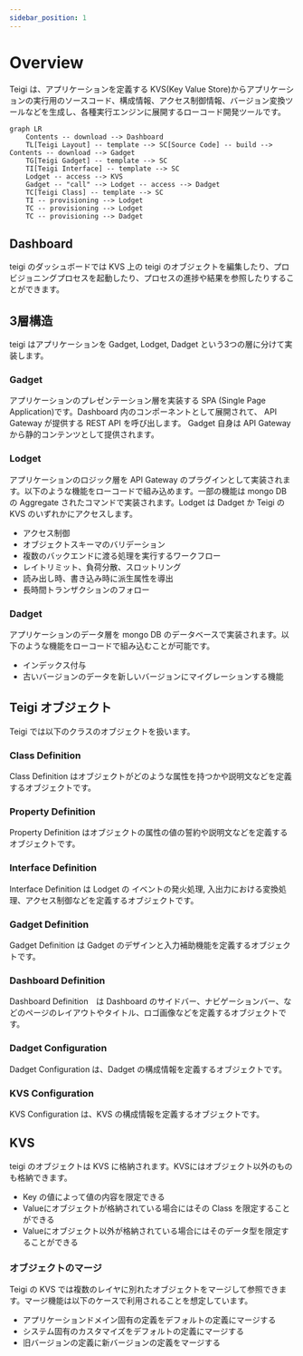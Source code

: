 ```yaml
---
sidebar_position: 1
---
```


# Overview

Teigi は、アプリケーションを定義する KVS(Key Value Store)からアプリケーションの実行用のソースコード、構成情報、アクセス制御情報、バージョン変換ツールなどを生成し、各種実行エンジンに展開するローコード開発ツールです。

```mermaid
graph LR
    Contents -- download --> Dashboard
    TL[Teigi Layout] -- template --> SC[Source Code] -- build --> Contents -- download --> Gadget
    TG[Teigi Gadget] -- template --> SC
    TI[Teigi Interface] -- template --> SC
    Lodget -- access --> KVS
    Gadget -- "call" --> Lodget -- access --> Dadget
    TC[Teigi Class] -- template --> SC
    TI -- provisioning --> Lodget
    TC -- provisioning --> Lodget
    TC -- provisioning --> Dadget
```

## Dashboard

 teigi のダッシュボードでは KVS 上の teigi のオブジェクトを編集したり、プロビジョニングプロセスを起動したり、プロセスの進捗や結果を参照したりすることができます。

## 3層構造

teigi はアプリケーションを Gadget, Lodget, Dadget という3つの層に分けて実装します。

### Gadget

アプリケーションのプレゼンテーション層を実装する SPA (Single Page Application)です。Dashboard 内のコンポーネントとして展開されて、 API Gateway が提供する REST API を呼び出します。  Gadget 自身は API Gateway から静的コンテンツとして提供されます。

### Lodget

アプリケーションのロジック層を API Gateway のプラグインとして実装されます。以下のような機能をローコードで組み込めます。一部の機能は mongo DB の Aggregate されたコマンドで実装されます。Lodget は Dadget か Teigi の KVS のいずれかにアクセスします。

- アクセス制御
- オブジェクトスキーマのバリデーション
- 複数のバックエンドに渡る処理を実行するワークフロー
- レイトリミット、負荷分散、スロットリング
- 読み出し時、書き込み時に派生属性を導出
- 長時間トランザクションのフォロー

### Dadget

アプリケーションのデータ層を mongo DB のデータベースで実装されます。以下のような機能をローコードで組み込むことが可能です。

- インデックス付与
- 古いバージョンのデータを新しいバージョンにマイグレーションする機能

## Teigi オブジェクト

Teigi では以下のクラスのオブジェクトを扱います。

### Class Definition

Class Definition はオブジェクトがどのような属性を持つかや説明文などを定義するオブジェクトです。

### Property Definition

Property Definition はオブジェクトの属性の値の誓約や説明文などを定義するオブジェクトです。

### Interface Definition

Interface Definition は Lodget の イベントの発火処理, 入出力における変換処理、アクセス制御などを定義するオブジェクトです。

### Gadget Definition

Gadget Definition は Gadget のデザインと入力補助機能を定義するオブジェクトです。

### Dashboard Definition

Dashboard Definition　は Dashboard のサイドバー、ナビゲーションバー、などのページのレイアウトやタイトル、ロゴ画像などを定義するオブジェクトです。

### Dadget Configuration

Dadget Configuration は、Dadget の構成情報を定義するオブジェクトです。

### KVS Configuration

KVS Configuration は、KVS の構成情報を定義するオブジェクトです。

## KVS

teigi のオブジェクトは KVS に格納されます。KVSにはオブジェクト以外のものも格納できます。

- Key の値によって値の内容を限定できる
- Valueにオブジェクトが格納されている場合にはその Class を限定することができる
- Valueにオブジェクト以外が格納されている場合にはそのデータ型を限定することができる

### オブジェクトのマージ

Teigi の KVS では複数のレイヤに別れたオブジェクトをマージして参照できます。マージ機能は以下のケースで利用されることを想定しています。
- アプリケーションドメイン固有の定義をデフォルトの定義にマージする
- システム固有のカスタマイズをデフォルトの定義にマージする
- 旧バージョンの定義に新バージョンの定義をマージする

